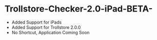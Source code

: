 # Trollstore-Checker-2.0-iPad-BETA-

- Added Support for iPads
- Added Support for Trollstore 2.0.0
- No Shortcut, Application Coming Soon
